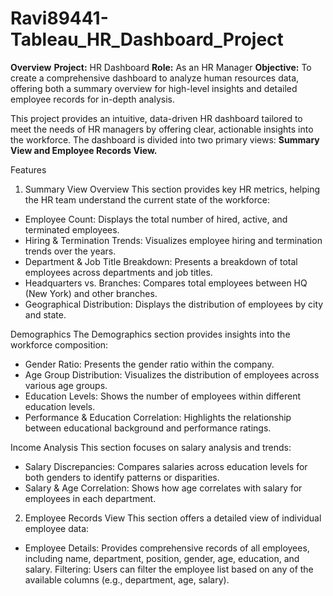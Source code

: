 # Ravi89441-Tableau_HR_Dashboard_Project
**Overview**
**Project:** HR Dashboard
**Role:** As an HR Manager
**Objective:** To create a comprehensive dashboard to analyze human resources data, offering both a summary overview for high-level insights and detailed employee records for in-depth analysis.

This project provides an intuitive, data-driven HR dashboard tailored to meet the needs of HR managers by offering clear, actionable insights into the workforce. The dashboard is divided into two primary views: **Summary View and Employee Records View.**

Features

1. Summary View
Overview
This section provides key HR metrics, helping the HR team understand the current state of the workforce:

- Employee Count: Displays the total number of hired, active, and terminated employees.
- Hiring & Termination Trends: Visualizes employee hiring and termination trends over the years.
- Department & Job Title Breakdown: Presents a breakdown of total employees across departments and job titles.
- Headquarters vs. Branches: Compares total employees between HQ (New York) and other branches.
- Geographical Distribution: Displays the distribution of employees by city and state.

Demographics
The Demographics section provides insights into the workforce composition:

- Gender Ratio: Presents the gender ratio within the company.
- Age Group Distribution: Visualizes the distribution of employees across various age groups.
- Education Levels: Shows the number of employees within different education levels.
- Performance & Education Correlation: Highlights the relationship between educational background and performance ratings.

Income Analysis
This section focuses on salary analysis and trends:

- Salary Discrepancies: Compares salaries across education levels for both genders to identify patterns or disparities.
- Salary & Age Correlation: Shows how age correlates with salary for employees in each department.

2. Employee Records View
This section offers a detailed view of individual employee data:

- Employee Details: Provides comprehensive records of all employees, including name, department, position, gender, age, education, and salary.
Filtering: Users can filter the employee list based on any of the available columns (e.g., department, age, salary).
